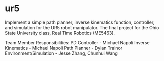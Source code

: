 # ur5
Implement a simple path planner, inverse kinematics function, controller, and simulation for the UR5 robot manipulator.
The final project for the Ohio State University class, Real Time Robotics (ME5463).

Team Member Responsibilities:
PD Controller - Michael Napoli
Inverse Kinematics - Michael Napoli
Path Planner - Dylan Trainor
Environment/Simulation - Jesse Zhang, Chunhui Wang
